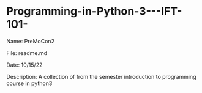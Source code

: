 # Programming-in-Python-3---IFT-101-

Name: PreMoCon2

File: readme.md

Date: 10/15/22

Description: A collection of from the semester introduction to programming course in python3 
